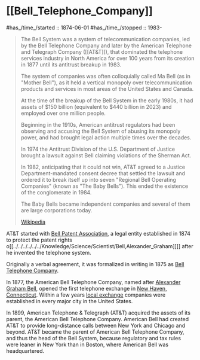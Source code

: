﻿---
aliases:
- American_Bell_Telephone_Company
---

# [[Bell_Telephone_Company]] 

#has_/time_/started :: 1874-06-01
#has_/time_/stopped   :: 1983-

> The Bell System was a system of telecommunication companies, 
> led by the Bell Telephone Company 
> and later by the American Telephone and Telegraph Company ([[AT&T]]), 
> that dominated the telephone services industry in North America for over 100 years 
> from its creation in 1877 until its antitrust breakup in 1983. 
> 
> The system of companies was often colloquially called Ma Bell (as in "Mother Bell"), 
> as it held a vertical monopoly over telecommunication products and services 
> in most areas of the United States and Canada. 
> 
> At the time of the breakup of the Bell System in the early 1980s, 
> it had assets of $150 billion (equivalent to $440 billion in 2023) 
> and employed over one million people.
>
> Beginning in the 1910s, American antitrust regulators had been observing and accusing the Bell System 
> of abusing its monopoly power, and had brought legal action multiple times over the decades. 
> 
> In 1974 the Antitrust Division of the U.S. Department of Justice brought a lawsuit against Bell 
> claiming violations of the Sherman Act. 
> 
> In 1982, anticipating that it could not win, AT&T agreed to a Justice Department-mandated consent decree 
> that settled the lawsuit and ordered it to break itself up into seven "Regional Bell Operating Companies" 
> (known as "The Baby Bells"). This ended the existence of the conglomerate in 1984. 
> 
> The Baby Bells became independent companies and several of them are large corporations today.
>
> [Wikipedia](https://en.wikipedia.org/wiki/Bell%20System)

AT&T started with [Bell Patent Association](https://en.wikipedia.org/wiki/Bell_Patent_Association "Bell Patent Association"), a legal entity established in 1874 
to protect the patent rights o[[../../../../../../Knowledge/Science/Scientist/Bell,Alexander_Graham]]]] after he invented the telephone system. 

Originally a verbal agreement, it was formalized in writing in 1875 as [Bell Telephone Company](https://en.wikipedia.org/wiki/Bell_Telephone_Company "Bell Telephone Company").

In 1877, the American Bell Telephone Company, named after [Alexander Graham Bell](https://en.wikipedia.org/wiki/Alexander_Graham_Bell "Alexander Graham Bell"), 
opened the first telephone exchange in [New Haven, Connecticut](https://en.wikipedia.org/wiki/New_Haven,_Connecticut "New Haven, Connecticut"). 
Within a few years [local exchange](https://en.wikipedia.org/wiki/Telephone_exchange "Telephone exchange") companies were established in every major city in the United States.

In 1899, American Telephone & Telegraph (AT&T) acquired the assets of its parent, the American Bell Telephone Company. 
American Bell had created AT&T to provide long-distance calls between New York and Chicago and beyond. 
AT&T became the parent of American Bell Telephone Company, and thus the head of the Bell System, 
because regulatory and tax rules were leaner in New York than in Boston, where American Bell was headquartered.
